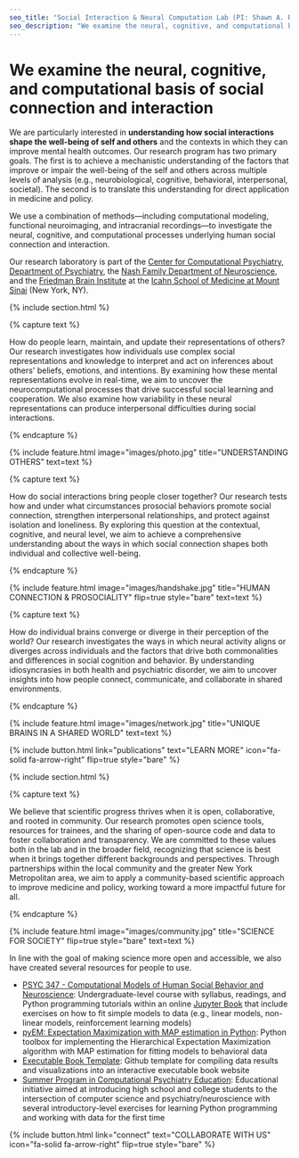 ```yaml
---
seo_title: "Social Interaction & Neural Computation Lab (PI: Shawn A. Rhoads, Ph.D.)"
seo_description: "We examine the neural, cognitive, and computational basis of social connection and interaction"
---
```


# We examine the neural, cognitive, and computational basis of social connection and interaction

We are particularly interested in <strong>understanding how social interactions shape the well-being of self and others</strong> and the contexts in which they can improve mental health outcomes. Our research program has two primary goals. The first is to achieve a mechanistic understanding of the factors that improve or impair the well-being of the self and others across multiple levels of analysis (e.g., neurobiological, cognitive, behavioral, interpersonal, societal). The second is to translate this understanding for direct application in medicine and policy.

We use a combination of methods—including computational modeling, functional neuroimaging, and intracranial recordings—to investigate the neural, cognitive, and computational processes underlying human social connection and interaction.

Our research laboratory is part of the <a href="https://icahn.mssm.edu/research/center-for-computational-psychiatry/research">Center for Computational Psychiatry</a>, <a href="https://icahn.mssm.edu/about/departments-offices/psychiatry">Department of Psychiatry</a>, the <a href="https://icahn.mssm.edu/about/departments-offices/neuroscience">Nash Family Department of Neuroscience</a>, and the <a href="https://icahn.mssm.edu/research/friedman">Friedman Brain Institute</a> at the <a href="https://icahn.mssm.edu/about/departments-offices/psychiatry">Icahn School of Medicine at Mount Sinai</a> (New York, NY).

{% include section.html %}

{% capture text %}

How do people learn, maintain, and update their representations of others? Our research investigates how individuals use complex social representations and knowledge to interpret and act on inferences about others' beliefs, emotions, and intentions. By examining how these mental representations evolve in real-time, we aim to uncover the neurocomputational processes that drive successful social learning and cooperation. We also examine how variability in these neural representations can produce interpersonal difficulties during social interactions.

{% endcapture %}

{%
  include feature.html
  image="images/photo.jpg"
  title="UNDERSTANDING OTHERS"
  text=text
%}

{% capture text %}

How do social interactions bring people closer together? Our research tests how and under what circumstances prosocial behaviors promote social connection, strengthen interpersonal relationships, and protect against isolation and loneliness. By exploring this question at the contextual, cognitive, and neural level, we aim to achieve a comprehensive understanding about the ways in which social connection shapes both individual and collective well-being.

{% endcapture %}

{%
  include feature.html
  image="images/handshake.jpg"
  title="HUMAN CONNECTION & PROSOCIALITY"
  flip=true
  style="bare"
  text=text
%}

{% capture text %}

How do individual brains converge or diverge in their perception of the world? Our research investigates the ways in which neural activity aligns or diverges across individuals and the factors that drive both commonalities and differences in social cognition and behavior. By understanding idiosyncrasies in both health and psychiatric disorder, we aim to uncover insights into how people connect, communicate, and collaborate in shared environments.

{% endcapture %}

{%
  include feature.html
  image="images/network.jpg"
  title="UNIQUE BRAINS IN A SHARED WORLD"
  text=text
%}

{%
  include button.html
  link="publications"
  text="LEARN MORE"
  icon="fa-solid fa-arrow-right"
  flip=true
  style="bare"
%}

{% include section.html %}

{% capture text %}

We believe that scientific progress thrives when it is open, collaborative, and rooted in community. Our research promotes open science tools, resources for trainees, and the sharing of open-source code and data to foster collaboration and transparency. We are committed to these values both in the lab and in the broader field, recognizing that science is best when it brings together different backgrounds and perspectives. Through partnerships within the local community and the greater New York Metropolitan area, we aim to apply a community-based scientific approach to improve medicine and policy, working toward a more impactful future for all.

{% endcapture %}

{%
  include feature.html
  image="images/community.jpg"
  title="SCIENCE FOR SOCIETY"
  flip=true
  style="bare"
  text=text
%}

In line with the goal of making science more open and accessible, we also have created several resources for people to use.
- [PSYC 347 - Computational Models of Human Social Behavior and Neuroscience](https://jose.theoj.org/papers/10.21105/jose.00146): Undergraduate-level course with syllabus, readings, and Python programming tutorials within an online [Jupyter Book](https://shawnrhoadsphd.com/gu-psyc-347/) that include exercises on how to fit simple models to data (e.g., linear models, non-linear models, reinforcement learning models)
- [pyEM: Expectation Maximization with MAP estimation in Python](https://github.com/shawnrhoads/pyEM): Python toolbox for implementing the Hierarchical Expectation Maximization algorithm with MAP estimation for fitting models to behavioral data
- [Executable Book Template](https://github.com/shawnrhoads/executable-book-template/): Github template for compiling data results and visualizations into an interactive executable book website
- [Summer Program in Computational Psychiatry Education](https://center-for-computational-psychiatry.github.io/course_spice/): Educational initiative aimed at introducing high school and college students to the intersection of computer science and psychiatry/neuroscience with several introductory-level exercises for learning Python programming and working with data for the first time

{%
  include button.html
  link="connect"
  text="COLLABORATE WITH US"
  icon="fa-solid fa-arrow-right"
  flip=true
  style="bare"
%}